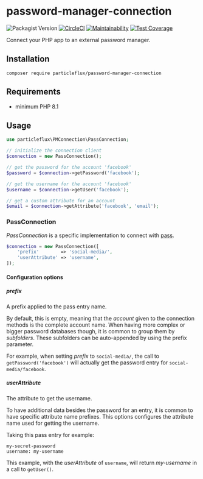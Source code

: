 # password-manager-connection

![Packagist Version](https://img.shields.io/packagist/v/particleflux/password-manager-connection.svg)
[![CircleCI](https://circleci.com/gh/particleflux/password-manager-connection.svg?style=shield)](https://circleci.com/gh/particleflux/password-manager-connection)
[![Maintainability](https://api.codeclimate.com/v1/badges/c19ca8749037db10f8bf/maintainability)](https://codeclimate.com/github/particleflux/password-manager-connection/maintainability)
[![Test Coverage](https://api.codeclimate.com/v1/badges/c19ca8749037db10f8bf/test_coverage)](https://codeclimate.com/github/particleflux/password-manager-connection/test_coverage)

Connect your PHP app to an external password manager.

## Installation

```
composer require particleflux/password-manager-connection
```

## Requirements

* minimum PHP 8.1

## Usage

```php
use particleflux\PMConnection\PassConnection;

// initialize the connection client
$connection = new PassConnection();

// get the password for the account 'facebook'
$password = $connection->getPassword('facebook');

// get the username for the account 'facebook'
$username = $connection->getUser('facebook');

// get a custom attribute for an account
$email = $connection->getAttribute('facebook', 'email');
```


### PassConnection

_PassConnection_ is a specific implementation to connect with [pass].

```php
$connection = new PassConnection([
    'prefix'        => 'social-media/',
    'userAttribute' => 'username',
]);
```

#### Configuration options

##### prefix 

A prefix applied to the pass entry name.

By default, this is empty, meaning that the _account_ given to the connection
methods is the complete account name. When having more complex or bigger
password databases though, it is common to group them by _subfolders_. These
subfolders can be auto-appended by using the prefix parameter.

For example, when setting _prefix_ to `social-media/`, the call to
`getPassword('facebook')` will actually get the password entry for
`social-media/facebook`.

##### userAttribute

The attribute to get the username.

To have additional data besides the password for an entry, it is common to have
specific attribute name prefixes. This options configures the attribute name
used for getting the username.

Taking this pass entry for example:

```
my-secret-password
username: my-username
```

This example, with the _userAttribute_ of `username`, will return _my-username_
in a call to `getUser()`.


[pass]: https://www.passwordstore.org/
